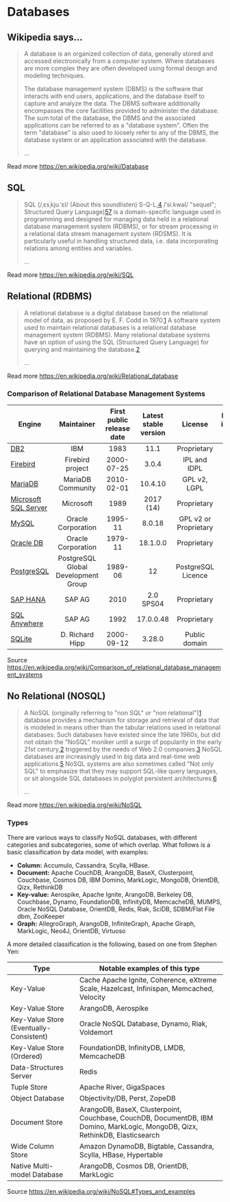 # Databases

## Wikipedia says...

> A database is an organized collection of data, generally stored and accessed electronically from a computer system. Where databases are more complex they are often developed using formal design and modeling techniques.
>
> The database management system (DBMS) is the software that interacts with end users, applications, and the database itself to capture and analyze the data. The DBMS software additionally encompasses the core facilities provided to administer the database. The sum total of the database, the DBMS and the associated applications can be referred to as a "database system". Often the term "database" is also used to loosely refer to any of the DBMS, the database system or an application associated with the database.
>
> ...

Read more https://en.wikipedia.org/wiki/Database

## SQL

> SQL (/ˌɛsˌkjuːˈɛl/ (About this soundlisten) S-Q-L,[4] /ˈsiːkwəl/ "sequel"; Structured Query Language)[5][6][7] is a domain-specific language used in programming and designed for managing data held in a relational database management system (RDBMS), or for stream processing in a relational data stream management system (RDSMS). It is particularly useful in handling structured data, i.e. data incorporating relations among entities and variables.
>
> ...

Read more https://en.wikipedia.org/wiki/SQL

## Relational (RDBMS)

> A relational database is a digital database based on the relational model of data, as proposed by E. F. Codd in 1970.[1] A software system used to maintain relational databases is a relational database management system (RDBMS). Many relational database systems have an option of using the SQL (Structured Query Language) for querying and maintaining the database.[2]
>
> ...

Read more https://en.wikipedia.org/wiki/Relational_database

### Comparison of Relational Database Management Systems

| Engine | Maintainer | First public release date | Latest stable version | License | Public issues list |
| --- | :-: | :-: | :-: | :-: | :-: |
| [DB2][1]                  | IBM | 1983 | 11.1 | Proprietary | No |
| [Firebird][10]            | Firebird project | 2000-07-25 | 3.0.4 | IPL and IDPL | Yes |
| [MariaDB][2]              | MariaDB Community | 2010-02-01 | 10.4.10 | GPL v2, LGPL | Yes |
| [Microsoft SQL Server][3] | Microsoft | 1989 | 2017 (14) | Proprietary | No |
| [MySQL][4]                | Oracle Corporation | 1995-11 | 8.0.18 | GPL v2 or Proprietary | Yes |
| [Oracle DB][5]            | Oracle Corporation | 1979-11 | 18.1.0.0 | Proprietary | No |
| [PostgreSQL][6]           | PostgreSQL Global Development Group | 1989-06 | 12 | PostgreSQL Licence  | No |
| [SAP HANA][7]             | SAP AG | 2010 | 2.0 SPS04 | Proprietary | No |
| [SQL Anywhere][8]         | SAP AG | 1992 | 17.0.0.48 | Proprietary | No |
| [SQLite][9]               | D. Richard Hipp | 2000-09-12 | 3.28.0 | Public domain | Yes |

Source https://en.wikipedia.org/wiki/Comparison_of_relational_database_management_systems

[1]: https://en.wikipedia.org/wiki/IBM_DB2
[2]: https://en.wikipedia.org/wiki/MariaDB
[3]: https://en.wikipedia.org/wiki/Microsoft_SQL_Server
[4]: https://en.wikipedia.org/wiki/MySQL
[5]: https://en.wikipedia.org/wiki/Oracle_Database
[6]: https://en.wikipedia.org/wiki/PostgreSQL
[7]: https://en.wikipedia.org/wiki/SAP_HANA
[8]: https://en.wikipedia.org/wiki/SQL_Anywhere
[9]: https://en.wikipedia.org/wiki/SQLite
[10]: https://en.wikipedia.org/wiki/Firebird_(database_server)

## No Relational (NOSQL)

> A NoSQL (originally referring to "non SQL" or "non relational")[1] database provides a mechanism for storage and retrieval of data that is modeled in means other than the tabular relations used in relational databases. Such databases have existed since the late 1960s, but did not obtain the "NoSQL" moniker until a surge of popularity in the early 21st century,[2] triggered by the needs of Web 2.0 companies.[3][4] NoSQL databases are increasingly used in big data and real-time web applications.[5] NoSQL systems are also sometimes called "Not only SQL" to emphasize that they may support SQL-like query languages, or sit alongside SQL databases in polyglot persistent architectures.[6][7]
>
> ...

Read more https://en.wikipedia.org/wiki/NoSQL

### Types

There are various ways to classify NoSQL databases, with different categories and subcategories, some of which overlap. What follows is a basic classification by data model, with examples:

* **Column:** Accumulo, Cassandra, Scylla, HBase.
* **Document:** Apache CouchDB, ArangoDB, BaseX, Clusterpoint, Couchbase, Cosmos DB, IBM Domino, MarkLogic, MongoDB, OrientDB, Qizx, RethinkDB
* **Key-value:** Aerospike, Apache Ignite, ArangoDB, Berkeley DB, Couchbase, Dynamo, FoundationDB, InfinityDB, MemcacheDB, MUMPS, Oracle NoSQL Database, OrientDB, Redis, Riak, SciDB, SDBM/Flat File dbm, ZooKeeper
* **Graph:** AllegroGraph, ArangoDB, InfiniteGraph, Apache Giraph, MarkLogic, Neo4J, OrientDB, Virtuoso

A more detailed classification is the following, based on one from Stephen Yen:

| Type | Notable examples of this type |
| --- | --- |
| Key-Value                               | Cache Apache Ignite, Coherence, eXtreme Scale, Hazelcast, Infinispan, Memcached, Velocity |
| Key-Value Store                         | ArangoDB, Aerospike |
| Key-Value Store (Eventually-Consistent) | Oracle NoSQL Database, Dynamo, Riak, Voldemort |
| Key-Value Store (Ordered)               | FoundationDB, InfinityDB, LMDB, MemcacheDB |
| Data-Structures Server                  | Redis |
| Tuple Store                             | Apache River, GigaSpaces |
| Object Database                         | Objectivity/DB, Perst, ZopeDB |
| Document Store                          | ArangoDB, BaseX, Clusterpoint, Couchbase, CouchDB, DocumentDB, IBM Domino, MarkLogic, MongoDB, Qizx, RethinkDB, Elasticsearch |
| Wide Column Store                       | Amazon DynamoDB, Bigtable, Cassandra, Scylla, HBase, Hypertable |
| Native Multi-model Database             | ArangoDB, Cosmos DB, OrientDB, MarkLogic |

Source https://en.wikipedia.org/wiki/NoSQL#Types_and_examples
